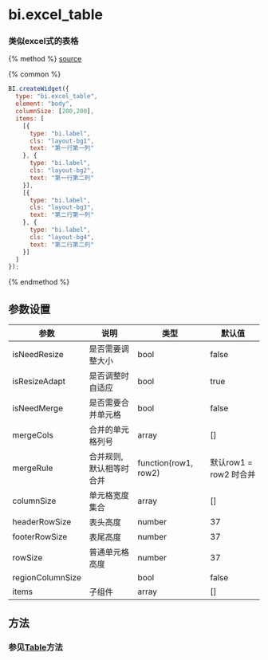 # bi.excel_table

### 类似excel式的表格

{% method %}
[source](https://jsfiddle.net/fineui/cbmv07g4/)

{% common %}
```javascript
BI.createWidget({
  type: "bi.excel_table",
  element: "body",
  columnSize: [200,200],
  items: [
    [{
      type: "bi.label",
      cls: "layout-bg1",
      text: "第一行第一列"
    }, {
      type: "bi.label",
      cls: "layout-bg2",
      text: "第一行第二列"
    }],
    [{
      type: "bi.label",
      cls: "layout-bg3",
      text: "第二行第一列"
    }, {
      type: "bi.label",
      cls: "layout-bg4",
      text: "第二行第二列"
    }]
  ] 
});
```

{% endmethod %}

## 参数设置
| 参数               | 说明            | 类型                   | 默认值               |
| ---------------- | ------------- | -------------------- | ----------------- |
| isNeedResize     | 是否需要调整大小      | bool                 | false             |
| isResizeAdapt    | 是否调整时自适应      | bool                 | true              |
| isNeedMerge      | 是否需要合并单元格     | bool                 | false             |
| mergeCols        | 合并的单元格列号      | array                | []                |
| mergeRule        | 合并规则, 默认相等时合并 | function(row1, row2) | 默认row1 = row2 时合并 |
| columnSize       | 单元格宽度集合       | array                | []                |
| headerRowSize    | 表头高度          | number               | 37                |
| footerRowSize    | 表尾高度          | number               | 37                |
| rowSize          | 普通单元格高度       | number               | 37                |
| regionColumnSize |               | bool                 | false             |
| items            | 子组件           | array                | []                |

## 方法
### 参见[Table](#)方法





